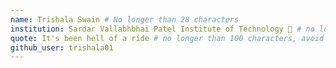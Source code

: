 ```yaml
---
name: Trishala Swain # No longer than 28 characters
institution: Sardar Vallabhbhai Patel Institute of Technology 🚩 # no longer than 58 characters
quote: It's been hell of a ride # no longer than 100 characters, avoid using quotes(") to guarantee the format remains the same.
github_user: trishala01
---
```

